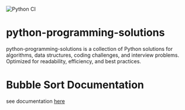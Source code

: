 ![Python CI](https://github.com/kanagarajnn/python-programming-solutions/actions/workflows/ci.yml/badge.svg)


# python-programming-solutions
python-programming-solutions is a collection of Python solutions for algorithms, data structures, coding challenges, and interview problems. Optimized for readability, efficiency, and best practices.

# Bubble Sort Documentation
see documentation [here](sorting/bubble_sort/README.md)
